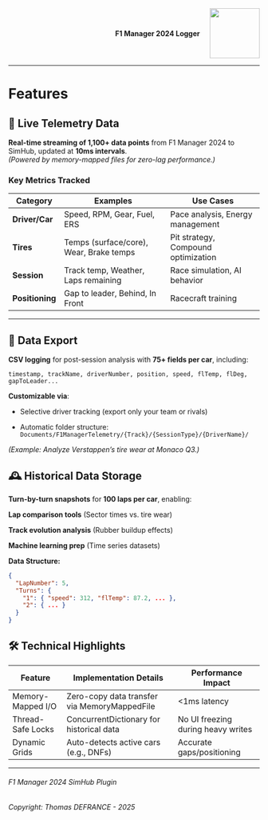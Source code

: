 <div style="display: flex; align-items: center; justify-content: flex-end;">
    <h4 style="margin-right: 20px;">F1 Manager 2024 Logger</h1>
    <img src="https://i.imgur.com/sHKYZTk.png" width="100">
</div>

---

# Features

## 📡 Live Telemetry Data

**Real-time streaming of 1,100+ data points** from F1 Manager 2024 to SimHub, updated at **10ms intervals**.  
*(Powered by memory-mapped files for zero-lag performance.)*

### Key Metrics Tracked

| Category           | Examples                                  | Use Cases                          |
|--------------------|-------------------------------------------|------------------------------------|
| **Driver/Car**     | Speed, RPM, Gear, Fuel, ERS               | Pace analysis, Energy management   |
| **Tires**          | Temps (surface/core), Wear, Brake temps   | Pit strategy, Compound optimization|
| **Session**        | Track temp, Weather, Laps remaining       | Race simulation, AI behavior       |
| **Positioning**    | Gap to leader, Behind, In Front           | Racecraft training                 |

---

## 📂 Data Export

**CSV logging** for post-session analysis with **75+ fields per car**, including:  

```csv
timestamp, trackName, driverNumber, position, speed, flTemp, flDeg, gapToLeader...
```

**Customizable via**:

- Selective driver tracking (export only your team or rivals)

- Automatic folder structure: `Documents/F1ManagerTelemetry/{Track}/{SessionType}/{DriverName}/`

*(Example: Analyze Verstappen’s tire wear at Monaco Q3.)*

## 🕰️ Historical Data Storage

**Turn-by-turn snapshots** for **100 laps per car**, enabling:

**Lap comparison tools** (Sector times vs. tire wear)

**Track evolution analysis** (Rubber buildup effects)

**Machine learning prep** (Time series datasets)

**Data Structure:**

```json
{
  "LapNumber": 5,
  "Turns": {
    "1": { "speed": 312, "flTemp": 87.2, ... },
    "2": { ... }
  }
}
```

## 🛠️ Technical Highlights

| Feature            | Implementation Details                        | Performance Impact                    |
|--------------------|-----------------------------------------------|---------------------------------------|
|Memory-Mapped I/O   | Zero-copy data transfer via MemoryMappedFile  | <1ms latency                          |
|Thread-Safe Locks   | ConcurrentDictionary for historical data      | No UI freezing during heavy writes    |
|Dynamic Grids       | Auto-detects active cars (e.g., DNFs)         | Accurate gaps/positioning             |

---

###### F1 Manager 2024 SimHub Plugin

###### Copyright: Thomas DEFRANCE - 2025
